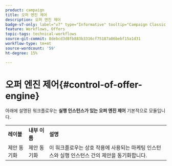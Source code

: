 ```yaml
---
product: campaign
title: 오퍼 엔진 제어
description: 오퍼 엔진 제어
badge-v7-only: label="v7" type="Informative" tooltip="Campaign Classic v7에만 적용"
feature: Workflows, Offers
topic-tags: technical-workflows
source-git-commit: 8debcd3d8fb883b3316cf75187a86bebf15a1d31
workflow-type: tm+mt
source-wordcount: '59'
ht-degree: 15%

---
```



# 오퍼 엔진 제어{#control-of-offer-engine}



아래에 설명된 워크플로우는 **실행 인스턴스가 있는 오퍼 엔진 제어** 기본적으로 모듈입니다.

<table> 
 <tbody> 
  <tr> 
   <td> <strong>레이블</strong><br /> </td> 
   <td> <strong>내부 이름</strong><br /> </td> 
   <td> <strong>설명</strong><br /> </td> 
  </tr> 
  <tr> 
   <td> <span class="uicontrol">제안 동기화</span> <br /> </td> 
   <td> <span class="uicontrol">제안 동기화</span> <br /> </td> 
   <td> 이 워크플로우는 상호 작용에 사용되는 마케팅 인스턴스와 실행 인스턴스 간의 제안을 동기화합니다.<br /> </td> 
  </tr> 
 </tbody> 
</table>

